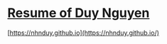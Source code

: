 # [Resume of Duy Nguyen](https://nhnduy.github.io/)

[https://nhnduy.github.io](https://nhnduy.github.io/)</br ></br >
